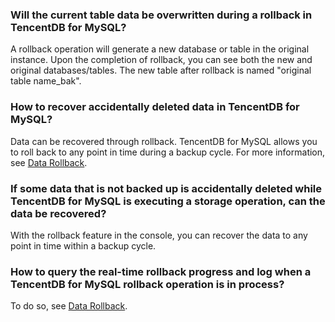 ### Will the current table data be overwritten during a rollback in TencentDB for MySQL?
A rollback operation will generate a new database or table in the original instance. Upon the completion of rollback, you can see both the new and original databases/tables. The new table after rollback is named "original table name_bak".

### How to recover accidentally deleted data in TencentDB for MySQL?
Data can be recovered through rollback. TencentDB for MySQL allows you to roll back to any point in time during a backup cycle. For more information, see [Data Rollback](http://intl.cloud.tencent.com/document/product/236/7276).

### If some data that is not backed up is accidentally deleted while TencentDB for MySQL is executing a storage operation, can the data be recovered?
With the rollback feature in the console, you can recover the data to any point in time within a backup cycle.

### How to query the real-time rollback progress and log when a TencentDB for MySQL rollback operation is in process?
To do so, see [Data Rollback](http://intl.cloud.tencent.com/document/product/236/7276).



